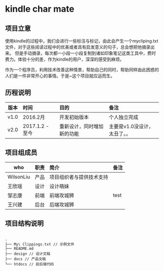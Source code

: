 # kindle char mate
## 项目立意
使用kindle的过程中，我们会进行一些标注与标记，由此会产生一个mycliping.txt文件，对于这些阅读过程中的优美或者具有启发意义的句子，总会想把他摘录出来。
但是手动摘录，每次都一小段一小段复制到诸如印象笔记这类工具中，费时费力。体验十分的差，作为kindle的用户，深深的感受到麻烦。

作为一个程序员，利用技术改善这种情景，帮助自己的同时，帮助同样由此困惑的人们是一件非常开心的事情。于是~这个项目就应运而生。

## 历程说明
| 版本  | 时间  | 目的  | 备注  |   
|---|:---|:---|:---|
|v1.0   | 2016.2月  | 开发初始版本   | 个人独立完成  |   
|v2.0   |2017.1.2 - 至今   | 重新设计，同时增加新的功能   | 主要是v1.0没设计，太丑了。。  |   

## 项目组成员

| who  | 职责  | 简介  | 备注  |   
|---|:---|:---|:---|
|WilsonLiu   | 产品  | 项目组织者与提供技术支持   |   |   
|王欣瑶   | 设计  | 设计萌妹  |   |   
|邹志康   | 前端  | 前端攻城狮  | test  |   
|王兴建   | 后台  | 后端攻城狮  |   |   

## 项目结构说明
 
 ```

.
├── My\ Clippings.txt // 示例文件
├── README.md 
├── design // 设计文稿
├── docs // 产品文稿
└── htdocs // 前后端代码

```

